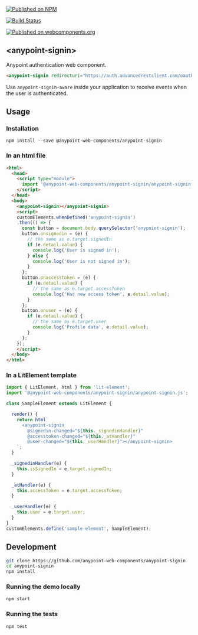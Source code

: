 [![Published on NPM](https://img.shields.io/npm/v/@anypoint-web-components/anypoint-signin.svg)](https://www.npmjs.com/package/@anypoint-web-components/anypoint-signin)

[![Build Status](https://travis-ci.org/anypoint-web-components/anypoint-signin.svg?branch=stage)](https://travis-ci.org/anypoint-web-components/anypoint-signin)

[![Published on webcomponents.org](https://img.shields.io/badge/webcomponents.org-published-blue.svg)](https://www.webcomponents.org/element/@anypoint-web-components/anypoint-signin)

## &lt;anypoint-signin&gt;

Anypoint authentication web component.

```html
<anypoint-signin redirecturi="https://auth.advancedrestclient.com/oauth-popup.html" clientid="..."></anypoint-signin>
```

Use `anypoint-signin-aware` inside your application to receive events when the user is authenticated.

## Usage

### Installation

```
npm install --save @anypoint-web-components/anypoint-signin
```

### In an html file

```html
<html>
  <head>
    <script type="module">
      import '@anypoint-web-components/anypoint-signin/anypoint-signin.js';
    </script>
  </head>
  <body>
    <anypoint-signin></anypoint-signin>
    <script>
    customElements.whenDefined('anypoint-signin')
    .then(() => {
      const button = document.body.querySelector('anypoint-signin');
      button.onsignedin = (e) {
        // the same as e.target.signedIn
        if (e.detail.value) {
          console.log('User is signed in');
        } else {
          console.log('User is not signed in');
        }
      };
      button.onaccesstoken = (e) {
        if (e.detail.value) {
          // the same as e.target.accessToken
          console.log('Has new access token', e.detail.value);
        }
      };
      button.onuser = (e) {
        if (e.detail.value) {
          // the same as e.target.user
          console.log('Profile data', e.detail.value);
        }
      };
    });
    </script>
  </body>
</html>
```

### In a LitElement template

```js
import { LitElement, html } from 'lit-element';
import '@anypoint-web-components/anypoint-signin/anypoint-signin.js';

class SampleElement extends LitElement {

  render() {
    return html`
      <anypoint-signin
        @signedin-changed="${this._signedinHandler}"
        @accesstoken-changed="${this._atHandler}"
        @user-changed="${this._userHandler}"></anypoint-signin>
    `;
  }

  _signedinHandler(e) {
    this.isSignedIn = e.target.signedIn;
  }

  _atHandler(e) {
    this.accessToken = e.target.accessToken;
  }

  _userHandler(e) {
    this.user = e.target.user;
  }
}
customElements.define('sample-element', SampleElement);
```

## Development

```sh
git clone https://github.com/anypoint-web-components/anypoint-signin
cd anypoint-signin
npm install
```

### Running the demo locally

```sh
npm start
```

### Running the tests
```sh
npm test
```
